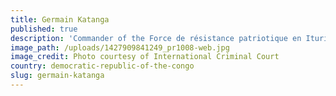 ```yaml
---
title: Germain Katanga
published: true
description: 'Commander of the Force de résistance patriotique en Ituri (Front for Patriotic Resistance of Ituri, FRPI), Brigadier-General of the Armed Forces of the Democratic Republic of Congo (FARDC)'
image_path: /uploads/1427909841249_pr1008-web.jpg
image_credit: Photo courtesy of International Criminal Court
country: democratic-republic-of-the-congo
slug: germain-katanga
---
```



